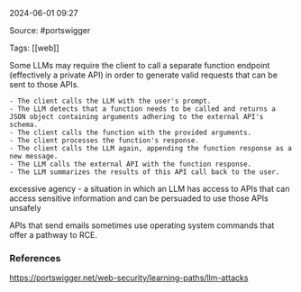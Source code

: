 
2024-06-01 09:27

Source: #portswigger 

Tags: [[web]] 

Some LLMs may require the client to call a separate function endpoint (effectively a private API) in order to generate valid requests that can be sent to those APIs. 

    - The client calls the LLM with the user's prompt.
    - The LLM detects that a function needs to be called and returns a JSON object containing arguments adhering to the external API's schema.
    - The client calls the function with the provided arguments.
    - The client processes the function's response.
    - The client calls the LLM again, appending the function response as a new message.
    - The LLM calls the external API with the function response.
    - The LLM summarizes the results of this API call back to the user.

excessive agency - a situation in which an LLM has access to APIs that can access sensitive information and can be persuaded to use those APIs unsafely

APIs that send emails sometimes use operating system commands that offer a pathway to RCE.




### References
https://portswigger.net/web-security/learning-paths/llm-attacks
